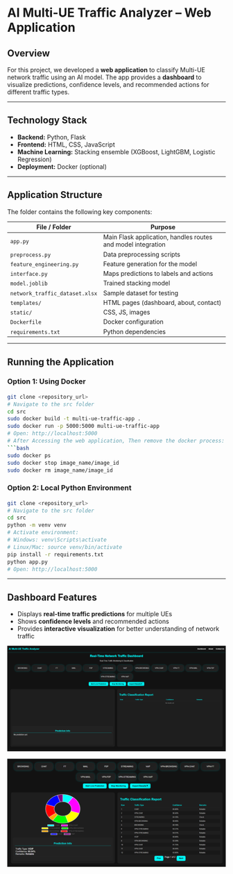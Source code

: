 # AI Multi-UE Traffic Analyzer – Web Application

## Overview

For this project, we developed a **web application** to classify Multi-UE network traffic using an AI model. The app provides a **dashboard** to visualize predictions, confidence levels, and recommended actions for different traffic types.

---

## Technology Stack

- **Backend:** Python, Flask
- **Frontend:** HTML, CSS, JavaScript
- **Machine Learning:** Stacking ensemble (XGBoost, LightGBM, Logistic Regression)
- **Deployment:** Docker (optional)

---

## Application Structure

The folder contains the following key components:

| File / Folder | Purpose |
| --- | --- |
| `app.py` | Main Flask application, handles routes and model integration |
| `preprocess.py` | Data preprocessing scripts |
| `feature_engineering.py` | Feature generation for the model |
| `interface.py` | Maps predictions to labels and actions |
| `model.joblib` | Trained stacking model |
| `network_traffic_dataset.xlsx` | Sample dataset for testing |
| `templates/` | HTML pages (dashboard, about, contact) |
| `static/` | CSS, JS, images |
| `Dockerfile` | Docker configuration |
| `requirements.txt` | Python dependencies |

---

## Running the Application

### Option 1: Using Docker

```bash
git clone <repository_url>
# Navigate to the src folder
cd src
sudo docker build -t multi-ue-traffic-app .
sudo docker run -p 5000:5000 multi-ue-traffic-app
# Open: http://localhost:5000
# After Accessing the web application, Then remove the docker process:
```bash
sudo docker ps
sudo docker stop image_name/image_id
sudo docker rm image_name/image_id
```


### Option 2: Local Python Environment

```bash
git clone <repository_url>
# Navigate to the src folder
cd src
python -m venv venv
# Activate environment:
# Windows: venv\Scripts\activate
# Linux/Mac: source venv/bin/activate
pip install -r requirements.txt
python app.py
# Open: http://localhost:5000
```

---

## Dashboard Features

- Displays **real-time traffic predictions** for multiple UEs
- Shows **confidence levels** and recommended actions
- Provides **interactive visualization** for better understanding of network traffic

![alt text](app/static/Dashboard1.png)

![alt text](app/static/Dashboard2.png)